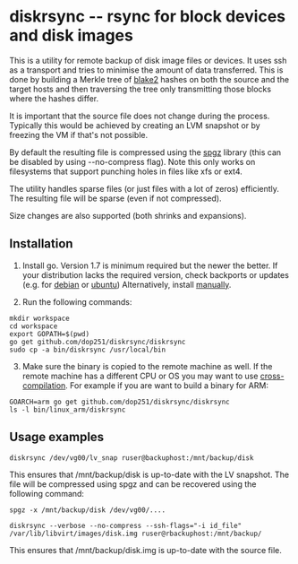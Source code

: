 diskrsync -- rsync for block devices and disk images
===

This is a utility for remote backup of disk image files or devices. It uses ssh as a transport
and tries to minimise the amount of data transferred. This is done by building a Merkle tree of
[blake2](https://blake2.net/) hashes on both the source and the target hosts and then
traversing the tree only transmitting those blocks where the hashes differ.

It is important that the source file does not change during the process. Typically this would
be achieved by creating an LVM snapshot or by freezing the VM if that's not possible.

By default the resulting file is compressed using the [spgz](https://github.com/dop251/spgz) library (this can be disabled by
using --no-compress flag). Note this only works on filesystems that support punching holes in
files like xfs or ext4.

The utility handles sparse files (or just files with a lot of zeros) efficiently. The resulting
file will be sparse (even if not compressed).

Size changes are also supported (both shrinks and expansions).

Installation
---
1. Install go. Version 1.7 is minimum required but the newer the better.
If your distribution lacks the required version, check backports or updates (e.g. for [debian](https://packages.debian.org/search?keywords=golang) or [ubuntu](https://packages.ubuntu.com/search?keywords=golang))
Alternatively, install [manually](https://golang.org/doc/install).

2. Run the following commands:
```shell
mkdir workspace
cd workspace
export GOPATH=$(pwd)
go get github.com/dop251/diskrsync/diskrsync
sudo cp -a bin/diskrsync /usr/local/bin
```

3. Make sure the binary is copied to the remote machine as well.
If the remote machine has a different CPU or OS you may want to
use [cross-compilation](https://dave.cheney.net/2015/08/22/cross-compilation-with-go-1-5).
For example if you are want to build a binary for ARM:
```shell
GOARCH=arm go get github.com/dop251/diskrsync/diskrsync
ls -l bin/linux_arm/diskrsync
```


Usage examples
---

```shell
diskrsync /dev/vg00/lv_snap ruser@backuphost:/mnt/backup/disk
```

This ensures that /mnt/backup/disk is up-to-date with the LV snapshot. The file will be compressed
using spgz and can be recovered using the following command:

```shell
spgz -x /mnt/backup/disk /dev/vg00/....
```



```shell
diskrsync --verbose --no-compress --ssh-flags="-i id_file" /var/lib/libvirt/images/disk.img ruser@rbackuphost:/mnt/backup/
```

This ensures that /mnt/backup/disk.img is up-to-date with the source file.
